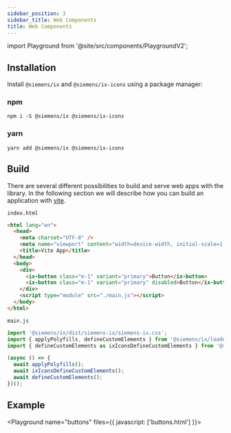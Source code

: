 ```yaml
---
sidebar_position: 3
sidebar_title: Web Components
title: Web Components
---
```


import Playground from '@site/src/components/PlaygroundV2';

## Installation

Install `@siemens/ix` and `@siemens/ix-icons` using a package manager:

### npm

```
npm i -S @siemens/ix @siemens/ix-icons
```

### yarn

```
yarn add @siemens/ix @siemens/ix-icons
```

## Build

There are several different possibilities to build and serve web apps with the library.
In the following section we will describe how you can build an application with [vite](https://vitejs.dev/guide/).

`index.html`

```html
<html lang="en">
  <head>
    <meta charset="UTF-8" />
    <meta name="viewport" content="width=device-width, initial-scale=1.0" />
    <title>Vite App</title>
  </head>
  <body>
    <div>
      <ix-button class="m-1" variant="primary">Button</ix-button>
      <ix-button class="m-1" variant="primary" disabled>Button</ix-button>
    </div>
    <script type="module" src="./main.js"></script>
  </body>
</html>
```

`main.js`

```javascript
import '@siemens/ix/dist/siemens-ix/siemens-ix.css';
import { applyPolyfills, defineCustomElements } from '@siemens/ix/loader';
import { defineCustomElements as ixIconsDefineCustomElements } from '@siemens/ix-icons/loader';

(async () => {
  await applyPolyfills();
  await ixIconsDefineCustomElements();
  await defineCustomElements();
})();
```

## Example

<Playground
name="buttons"
files={{
  javascript: ['buttons.html']
}}>
</Playground>
